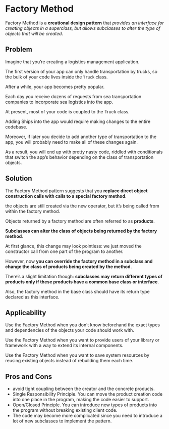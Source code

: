 # Factory Method

Factory Method is a **creational design pattern** that _provides an interface for creating objects
in a
superclass, but allows subclasses to alter the type of objects that will be created_.

## Problem

Imagine that you’re creating a logistics management application.

The first version of your app can only handle transportation by trucks, so the bulk of your code
lives inside the `Truck` class.

After a while, your app becomes pretty popular.

Each day you receive dozens of requests from sea transportation companies to incorporate sea
logistics into the app.

At present, most of your code is coupled to the Truck class.

Adding Ships into the app would require making changes to the entire codebase.

Moreover, if later you decide to add another type of transportation to the app, you will probably
need to make all of these changes again.

As a result, you will end up with pretty nasty code, riddled with conditionals that switch the app’s
behavior depending on the class of transportation objects.

## Solution

The Factory Method pattern suggests that you **replace direct object construction calls with calls
to a special factory method**.

the objects are still created via the new operator, but it’s being called from within the factory
method.

Objects returned by a factory method are often referred to as **products**.

**Subclasses can alter the class of objects being returned by the factory method**.

At first glance, this change may look pointless: we just moved the constructor call from one part of
the program to another.

However, now **you can override the factory method in a subclass and change the class
of products being created by the method**.

There’s a slight limitation though: **subclasses may return different types of products only if
these products have a common base class or interface**.

Also, the factory method in the base class should have its return type declared as this interface.

## Applicability

Use the Factory Method when you don’t know beforehand the exact types and dependencies of the
objects your code should work with.

Use the Factory Method when you want to provide users of your library or framework with a way to
extend its internal components.

Use the Factory Method when you want to save system resources by reusing existing objects instead of
rebuilding them each time.

## Pros and Cons

- avoid tight coupling between the creator and the concrete products.
- Single Responsibility Principle. You can move the product creation code into one place in the
  program, making the code easier to support.
- Open/Closed Principle. You can introduce new types of products into the program without breaking
  existing client code.
- The code may become more complicated since you need to introduce a lot of new subclasses to
  implement the pattern.